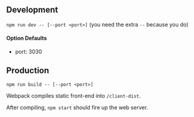 ## Development

`npm run dev -- [--port <port>]` (you need the extra `--` because you do)

#### Option Defaults

- port: 3030

## Production

`npm run build -- [--port <port>]`

Webpack compiles static front-end into `/client-dist`.

After compiling, `npm start` should fire up the web server.